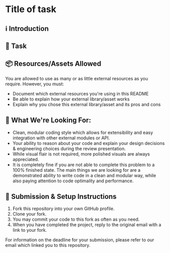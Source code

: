 # Title of task

## :information_source: Introduction


## :dart: Task


## :package: Resources/Assets Allowed
You are allowed to use as many or as little external resources as you require. However, you must:
- Document which external resources you're using in this README
- Be able to explain how your external library/asset works
- Explain why you chose this external library/asset and its pros and cons

## :thinking: What We're Looking For:
- Clean, modular coding style which allows for extensibility and easy integration with other external modules or API.
- Your ability to reason about your code and explain your design decisions & engineering choices during the review presentation.
- While visual flair is not required, more polished visuals are always appreciated.
- It is completely fine if you are not able to complete this problem to a 100% finished state. The main things we are looking for are a demonstrated ability to write code in a clean and modular way, while also paying attention to code optimality and performance.

## :page_with_curl:	Submission & Setup Instructions
1. Fork this repository into your own GitHub profile.
2. Clone your fork.
3. You may commit your code to this fork as often as you need.
4. When you have completed the project, reply to the original email with a link to your fork.

For information on the deadline for your submission, please refer to our email which linked you to this repository.
